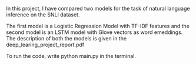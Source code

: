 In this project, I have compared two models for the task of natural language inference on the SNLI dataset.

The first model is a Logistic Regression Model with TF-IDF features and the second model is an LSTM model with Glove vectors as word emeddings. The description of both the models is given in the deep_learing_project_report.pdf

To run the code, write python main.py in the terminal.
